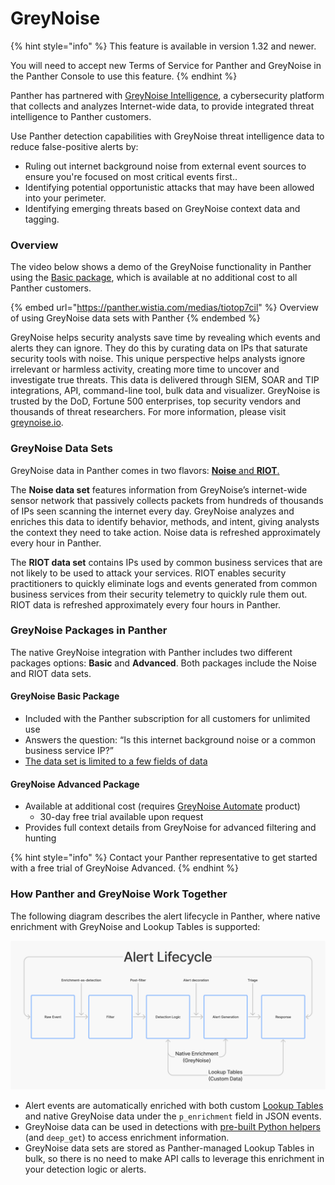# GreyNoise

{% hint style="info" %}
This feature is available in version 1.32 and newer.

You will need to accept new Terms of Service for Panther and GreyNoise in the Panther Console to use this feature.
{% endhint %}

Panther has partnered with [GreyNoise Intelligence](https://www.greynoise.io), a cybersecurity platform that collects and analyzes Internet-wide data, to provide integrated threat intelligence to Panther customers.&#x20;

Use Panther detection capabilities with GreyNoise threat intelligence data to reduce false-positive alerts by:

* Ruling out internet background noise from external event sources to ensure you're focused on most critical events first..
* Identifying potential opportunistic attacks that may have been allowed into your perimeter.
* Identifying emerging threats based on GreyNoise context data and tagging.

### Overview

The video below shows a demo of the GreyNoise functionality in Panther using the [Basic package](./#packaging-and-cost), which is available at no additional cost to all Panther customers.

{% embed url="https://panther.wistia.com/medias/tiotop7cil" %}
Overview of using GreyNoise data sets with Panther
{% endembed %}

GreyNoise helps security analysts save time by revealing which events and alerts they can ignore. They do this by curating data on IPs that saturate security tools with noise. This unique perspective helps analysts ignore irrelevant or harmless activity, creating more time to uncover and investigate true threats. This data is delivered through SIEM, SOAR and TIP integrations, API, command-line tool, bulk data and visualizer. GreyNoise is trusted by the DoD, Fortune 500 enterprises, top security vendors and thousands of threat researchers. For more information, please visit [greynoise.io](https://www.greynoise.io).

### GreyNoise Data Sets

GreyNoise data in Panther comes in two flavors: [**Noise** and **RIOT**.](https://docs.greynoise.io/docs/understanding-greynoise-data-sets)

The **Noise data set** features information from GreyNoise’s internet-wide sensor network that passively collects packets from hundreds of thousands of IPs seen scanning the internet every day. GreyNoise analyzes and enriches this data to identify behavior, methods, and intent, giving analysts the context they need to take action. Noise data is refreshed approximately every hour in Panther.

The **RIOT data set** contains IPs used by common business services that are not likely to be used to attack your services. RIOT enables security practitioners to quickly eliminate logs and events generated from common business services from their security telemetry to quickly rule them out. RIOT data is refreshed approximately every four hours in Panther.

### GreyNoise Packages in Panther

The native GreyNoise integration with Panther includes two different packages options: **Basic** and **Advanced**. Both packages include the Noise and RIOT data sets.

#### GreyNoise Basic Package

* Included with the Panther subscription for all customers for unlimited use
* Answers the question: “Is this internet background noise or a common business service IP?”
* [The data set is limited to a few fields of data](basic-vs.-advanced.md)

#### GreyNoise Advanced Package

* Available at additional cost (requires [GreyNoise Automate](https://www.greynoise.io/pricing) product)
  * 30-day free trial available upon request
* Provides full context details from GreyNoise for advanced filtering and hunting&#x20;

{% hint style="info" %}
Contact your Panther representative to get started with a free trial of GreyNoise Advanced.
{% endhint %}

### How Panther and GreyNoise Work Together

The following diagram describes the alert lifecycle in Panther, where native enrichment with GreyNoise and Lookup Tables is supported:&#x20;

![](<../../.gitbook/assets/image (7).png>)

* Alert events are automatically enriched with both custom [Lookup Tables](../lookup-tables/) and native GreyNoise data under the `p_enrichment` field in JSON events.
* GreyNoise data can be used in detections with [pre-built Python helpers](greynoise-helper-function-usage-and-methods.md) (and `deep_get`) to access enrichment information.
* GreyNoise data sets are stored as Panther-managed Lookup Tables in bulk, so there is no need to make API calls to leverage this enrichment in your detection logic or alerts.
